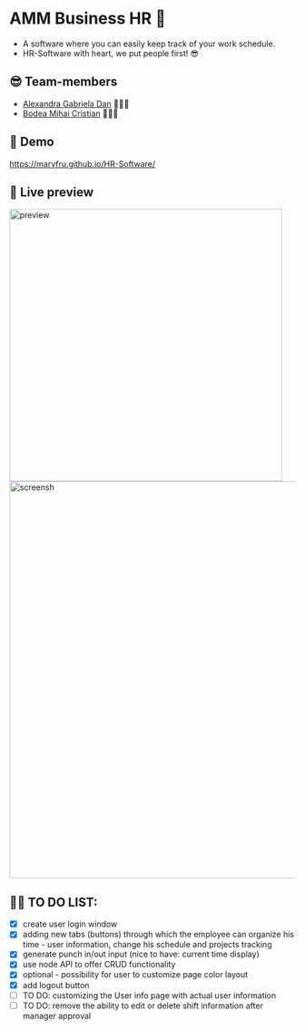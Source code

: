 # AMM Business HR 📂

- A software where you can easily keep track of your work schedule.
- HR-Software with heart, we put people first! 😎

## 😎 Team-members

- [Alexandra Gabriela Dan](https://github.com/alehttd) 👩🏼‍💻
- [Bodea Mihai Cristian](https://github.com/Michael-ZE) 👨🏻‍💻

## 👀 Demo

https://maryfru.github.io/HR-Software/

## 📸 Live preview

<img width="480" alt="preview" src="https://github.com/maryfru/HR-Software/assets/127441132/0980f8f1-f9c5-4ff2-8696-197d3da4125c">

<img width="700" alt="screensh" src="https://github.com/maryfru/HR-Software/assets/127441132/eed1182f-ff50-46fa-bcf3-97542755b99c">

## ✍🏻 TO DO LIST:

- [x] create user login window
- [x] adding new tabs (buttons) through which the employee can organize his time - user information, change his schedule and projects tracking
- [x] generate punch in/out input (nice to have: current time display)
- [x] use node API to offer CRUD functionality
- [x] optional - possibility for user to customize page color layout
- [x] add logout button
- [ ] TO DO: customizing the User info page with actual user information
- [ ] TO DO: remove the ability to edit or delete shift information after manager approval
